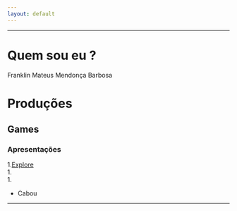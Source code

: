 ```yaml
---  
layout: default
---  
```

* * *
# **Quem sou eu** ?  
Franklin Mateus Mendonça Barbosa  
# **Produções**  
## **Games**  
### **Apresentações**  
1.[Explore](https://thewordkh.github.io/Explore/)  
1.  
1.  
* Cabou
* * * 

